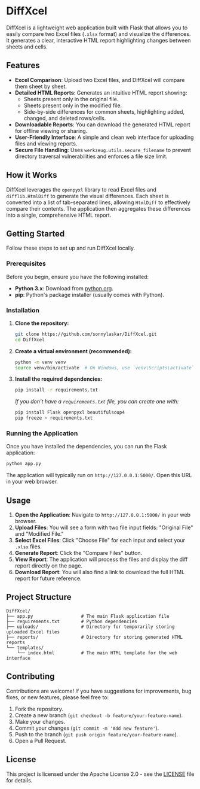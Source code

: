 # DiffXcel

DiffXcel is a lightweight web application built with Flask that allows you to easily compare two Excel files (`.xlsx` format) and visualize the differences. It generates a clear, interactive HTML report highlighting changes between sheets and cells.

## Features

  * **Excel Comparison**: Upload two Excel files, and DiffXcel will compare them sheet by sheet.
  * **Detailed HTML Reports**: Generates an intuitive HTML report showing:
      * Sheets present only in the original file.
      * Sheets present only in the modified file.
      * Side-by-side differences for common sheets, highlighting added, changed, and deleted rows/cells.
  * **Downloadable Reports**: You can download the generated HTML report for offline viewing or sharing.
  * **User-Friendly Interface**: A simple and clean web interface for uploading files and viewing reports.
  * **Secure File Handling**: Uses `werkzeug.utils.secure_filename` to prevent directory traversal vulnerabilities and enforces a file size limit.

## How it Works

DiffXcel leverages the `openpyxl` library to read Excel files and `difflib.HtmlDiff` to generate the visual differences. Each sheet is converted into a list of tab-separated lines, allowing `HtmlDiff` to effectively compare their contents. The application then aggregates these differences into a single, comprehensive HTML report.

## Getting Started

Follow these steps to set up and run DiffXcel locally.

### Prerequisites

Before you begin, ensure you have the following installed:

  * **Python 3.x**: Download from [python.org](https://www.python.org/).
  * **pip**: Python's package installer (usually comes with Python).

### Installation

1.  **Clone the repository:**

    ```bash
    git clone https://github.com/sonnylaskar/DiffXcel.git
    cd DiffXcel
    ```

2.  **Create a virtual environment (recommended):**

    ```bash
    python -m venv venv
    source venv/bin/activate  # On Windows, use `venv\Scripts\activate`
    ```

3.  **Install the required dependencies:**

    ```bash
    pip install -r requirements.txt
    ```

    *If you don't have a `requirements.txt` file, you can create one with:*

    ```bash
    pip install Flask openpyxl beautifulsoup4
    pip freeze > requirements.txt
    ```

### Running the Application

Once you have installed the dependencies, you can run the Flask application:

```bash
python app.py
```

The application will typically run on `http://127.0.0.1:5000/`. Open this URL in your web browser.

## Usage

1.  **Open the Application**: Navigate to `http://127.0.0.1:5000/` in your web browser.
2.  **Upload Files**: You will see a form with two file input fields: "Original File" and "Modified File."
3.  **Select Excel Files**: Click "Choose File" for each input and select your `.xlsx` files.
4.  **Generate Report**: Click the "Compare Files" button.
5.  **View Report**: The application will process the files and display the diff report directly on the page.
6.  **Download Report**: You will also find a link to download the full HTML report for future reference.

## Project Structure

```
DiffXcel/
├── app.py                  # The main Flask application file
├── requirements.txt        # Python dependencies
├── uploads/                # Directory for temporarily storing uploaded Excel files
├── reports/                # Directory for storing generated HTML reports
└── templates/
    └── index.html          # The main HTML template for the web interface
```

## Contributing

Contributions are welcome\! If you have suggestions for improvements, bug fixes, or new features, please feel free to:

1.  Fork the repository.
2.  Create a new branch (`git checkout -b feature/your-feature-name`).
3.  Make your changes.
4.  Commit your changes (`git commit -m 'Add new feature'`).
5.  Push to the branch (`git push origin feature/your-feature-name`).
6.  Open a Pull Request.

## License

This project is licensed under the Apache License 2.0 - see the [LICENSE](LICENSE) file for details.